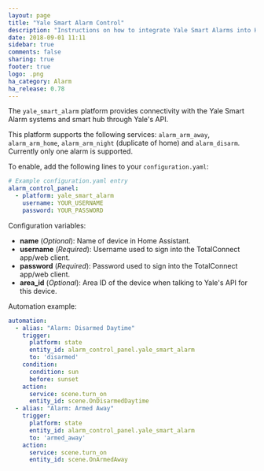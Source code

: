 ```yaml
---
layout: page
title: "Yale Smart Alarm Control"
description: "Instructions on how to integrate Yale Smart Alarms into Home Assistant."
date: 2018-09-01 11:11
sidebar: true
comments: false
sharing: true
footer: true
logo: .png
ha_category: Alarm
ha_release: 0.78
---
```


The `yale_smart_alarm` platform provides connectivity with the Yale Smart Alarm systems and smart hub through Yale's API.

This platform supports the following services: `alarm_arm_away`, `alarm_arm_home`, `alarm_arm_night` (duplicate of home) and `alarm_disarm`.
Currently only one alarm is supported.

To enable, add the following lines to your `configuration.yaml`:

```yaml
# Example configuration.yaml entry
alarm_control_panel:
  - platform: yale_smart_alarm
    username: YOUR_USERNAME
    password: YOUR_PASSWORD
```

Configuration variables:

- **name** (*Optional*): Name of device in Home Assistant.
- **username** (*Required*): Username used to sign into the TotalConnect app/web client.
- **password** (*Required*): Password used to sign into the TotalConnect app/web client.
- **area_id** (*Optional*): Area ID of the device when talking to Yale's API for this device.

Automation example:

```yaml
automation:
  - alias: "Alarm: Disarmed Daytime"
    trigger:
      platform: state
      entity_id: alarm_control_panel.yale_smart_alarm
      to: 'disarmed'
    condition:
      condition: sun
      before: sunset
    action:
      service: scene.turn_on
      entity_id: scene.OnDisarmedDaytime
  - alias: "Alarm: Armed Away"
    trigger:
      platform: state
      entity_id: alarm_control_panel.yale_smart_alarm
      to: 'armed_away'
    action:
      service: scene.turn_on
      entity_id: scene.OnArmedAway 
```
